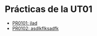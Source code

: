 # Prácticas de la UT01

- [PR0101: jlad](./practicas/Pr01-01/introduccion_vagrant.md)
- [PR0102: asdlkflksadfk]()